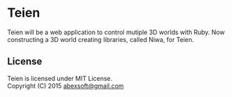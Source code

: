# Teien

Teien will be a web application to control mutiple 3D worlds with Ruby.
Now constructing a 3D world creating libraries, called Niwa, for Teien. 

## License

Teien is licensed under MIT License.  
Copyright (C) 2015 abexsoft@gmail.com 


